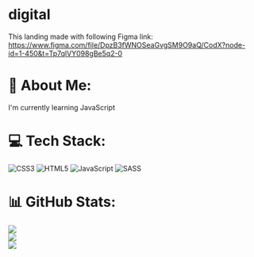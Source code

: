 # digital
This landing made with following Figma link:
https://www.figma.com/file/DpzB3fWNOSeaGvgSM9O9aQ/CodX?node-id=1-450&t=Tp7qlVY098gBe5q2-0


# 💫 About Me:
I'm currently learning JavaScript


# 💻 Tech Stack:
![CSS3](https://img.shields.io/badge/css3-%231572B6.svg?style=for-the-badge&logo=css3&logoColor=white) ![HTML5](https://img.shields.io/badge/html5-%23E34F26.svg?style=for-the-badge&logo=html5&logoColor=white) ![JavaScript](https://img.shields.io/badge/javascript-%23323330.svg?style=for-the-badge&logo=javascript&logoColor=%23F7DF1E) ![SASS](https://img.shields.io/badge/SASS-hotpink.svg?style=for-the-badge&logo=SASS&logoColor=white)
# 📊 GitHub Stats:
![](https://github-readme-stats.vercel.app/api?username=zshimova&theme=tokyonight&hide_border=false&include_all_commits=false&count_private=false)<br/>
![](https://github-readme-streak-stats.herokuapp.com/?user=zshimova&theme=tokyonight&hide_border=false)<br/>
![](https://github-readme-stats.vercel.app/api/top-langs/?username=zshimova&theme=tokyonight&hide_border=false&include_all_commits=false&count_private=false&layout=compact)
